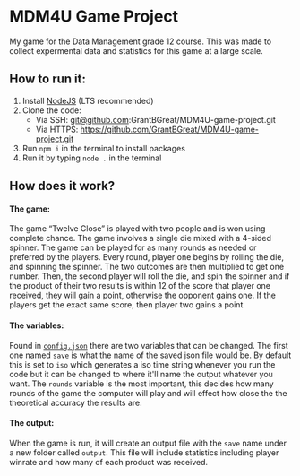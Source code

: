 # MDM4U Game Project
My game for the Data Management grade 12 course. This was made to collect expermental data and statistics for this game at a large scale.

## How to run it:
1) Install [NodeJS](https://nodejs.org/en/) (LTS recommended)
2) Clone the code:
    -  Via SSH: git@github.com:GrantBGreat/MDM4U-game-project.git
    -  Via HTTPS: https://github.com/GrantBGreat/MDM4U-game-project.git
3) Run `npm i` in the terminal to install packages
4) Run it by typing `node .` in the terminal

## How does it work?

#### The game:
The game “Twelve Close” is played with two people and is won using complete chance. The game involves a single die mixed with a 4-sided spinner. The game can be played for as many rounds as needed or preferred by the players. Every round, player one begins by rolling the die, and spinning the spinner. The two outcomes are then multiplied to get one number. Then, the second player will roll the die, and spin the spinner and if the product of their two results is within 12 of the score that player one received, they will gain a point, otherwise the opponent gains one. If the players get the exact same score, then player two gains a point

#### The variables:
Found in [`config.json`](https://github.com/GrantBGreat/MDM4U-game-project/blob/main/config.json) there are two variables that can be changed. The first one named `save` is what the name of the saved json file would be. By default this is set to `iso` which generates a iso time string whenever you run the code but it can be changed to where it'll name the output whatever you want. The `rounds` variable is the most important, this decides how many rounds of the game the computer will play and will effect how close the the theoretical accuracy the results are.

#### The output:
When the game is run, it will create an output file with the `save` name under a new folder called `output`. This file will include statistics including player winrate and how many of each product was received.
